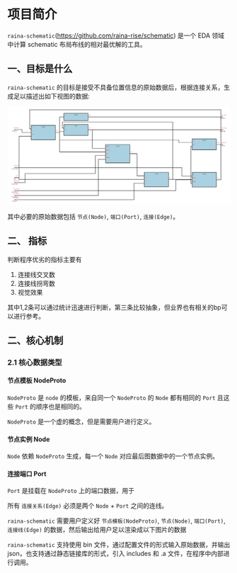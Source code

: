 # 项目简介

`raina-schematic`(https://github.com/raina-rise/schematic) 是一个 EDA 领域中计算 schematic 布局布线的相对最优解的工具。

## 一、目标是什么

`raina-schematic` 的目标是接受不具备位置信息的原始数据后，根据连接关系，生成足以描述出如下视图的数据:

![demo](img/demo.png)

其中必要的原始数据包括 `节点(Node)`, `端口(Port)`, `连接(Edge)`。 



## 二、 指标

判断程序优劣的指标主要有

1. 连接线交叉数
2. 连接线拐弯数
3. 视觉效果

其中1,2条可以通过统计迅速进行判断，第三条比较抽象，但业界也有相关的bp可以进行参考。


## 二、核心机制

### 2.1 核心数据类型

#### 节点模板 NodeProto

`NodeProto` 是 `node` 的模板，来自同一个 `NodeProto` 的 `Node` 都有相同的 `Port` 且这些 `Port` 的顺序也是相同的。

`NodeProto` 是一个虚的概念，但是需要用户进行定义。

#### 节点实例 Node

`Node` 依赖 `NodeProto` 生成，每一个 `Node` 对应最后图数据中的一个节点实例。

#### 连接端口 Port

`Port` 是挂载在 `NodeProto` 上的端口数据，用于


所有 `连接关系(Edge)` 必须是两个 `Node` + `Port` 之间的连线。












`raina-schematic` 需要用户定义好 `节点模板(NodeProto)`, `节点(Node)`, `端口(Port)`, `连接线(Edge)` 的数据，然后输出给用户足以渲染成以下图片的数据



`raina-schematic` 支持使用 bin 文件，通过配置文件的形式输入原始数据，并输出 json，也支持通过静态链接库的形式，引入 includes 和 .a 文件，在程序中内部进行调用。
